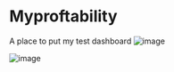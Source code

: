 # Myproftability
A place to put my test dashboard
![image](https://user-images.githubusercontent.com/20981072/116605164-70f58000-a905-11eb-91fc-51b49b8e07d9.png)


![image](https://user-images.githubusercontent.com/20981072/116605199-8074c900-a905-11eb-8a83-7a8be8359844.png)

